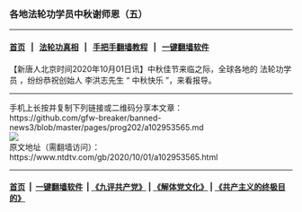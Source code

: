 ### 各地法轮功学员中秋谢师恩（五）
------------------------

#### [首页](https://github.com/gfw-breaker/banned-news3/blob/master/README.md) &nbsp;&nbsp;|&nbsp;&nbsp; [法轮功真相](https://github.com/begood0513/basic/blob/master/README.md)  &nbsp;&nbsp;|&nbsp;&nbsp; [手把手翻墙教程](https://github.com/gfw-breaker/guides/wiki)  &nbsp;&nbsp;|&nbsp;&nbsp; [一键翻墙软件](https://github.com/gfw-breaker/nogfw/blob/master/README.md)  



<div><div class="post_content" itemprop="articleBody">
 <p>
  【新唐人北京时间2020年10月01日讯】中秋佳节来临之际，全球各地的
  <ok href="https://www.ntdtv.com/gb/法轮功学员.htm">
   法轮功学员
  </ok>
  ，纷纷恭祝创始人
  <ok href="https://www.ntdtv.com/gb/李洪志先生.htm">
   李洪志先生
  </ok>
  “
  <ok href="https://www.ntdtv.com/gb/中秋快乐.htm">
   中秋快乐
  </ok>
  ”，来看报导。
 </p>
 <div class="single_ad">
 </div>
</div>
</div>
<hr/>
手机上长按并复制下列链接或二维码分享本文章：<br/>
https://github.com/gfw-breaker/banned-news3/blob/master/pages/prog202/a102953565.md <br/>
<a href='https://github.com/gfw-breaker/banned-news3/blob/master/pages/prog202/a102953565.md'><img src='https://github.com/gfw-breaker/banned-news3/blob/master/pages/prog202/a102953565.md.png'/></a> <br/>
原文地址（需翻墙访问）：https://www.ntdtv.com/gb/2020/10/01/a102953565.html


------------------------
#### [首页](https://github.com/gfw-breaker/banned-news3/blob/master/README.md) &nbsp;|&nbsp; [一键翻墙软件](https://github.com/gfw-breaker/nogfw/blob/master/README.md) &nbsp;| [《九评共产党》](https://github.com/gfw-breaker/9ping.md/blob/master/README.md#九评之一评共产党是什么) | [《解体党文化》](https://github.com/gfw-breaker/jtdwh.md/blob/master/README.md) | [《共产主义的终极目的》](https://github.com/gfw-breaker/gczydzjmd.md/blob/master/README.md)


<img src='http://gfw-breaker.win/banned-news3/pages/prog202/a102953565.md' width='0px' height='0px'/>